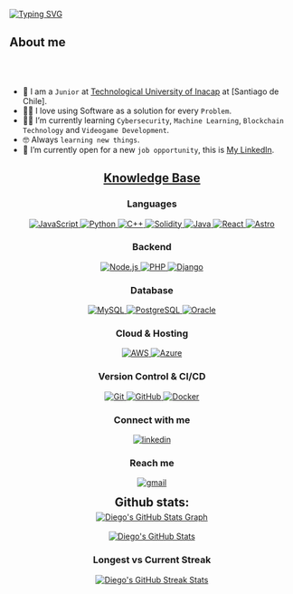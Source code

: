 [![Typing SVG](https://readme-typing-svg.herokuapp.com?color=e11605&size=35&center=true&vCenter=true&width=1000&lines=Welcome+to+my+GitHub+profile!;My+name+is+Diego+Osilia;I'm+a+Software+Engineer)](https://git.io/typing-svg)


	
## About me



<br><br>

- :school: I am a `Junior` at [Technological University of Inacap](https://portal.inacap.cl/) at [Santiago de Chile].
- :technologist: I love using Software as a solution for every `Problem`.
- :student: I’m currently learning `Cybersecurity`, `Machine Learning`, `Blockchain Technology` and `Videogame Development`.
- :nerd_face: Always `learning new things`.
- :thinking: I’m currently open for a new `job opportunity`, this is [My LinkedIn](https://www.linkedin.com/in/diego-osilia/).

<h2 align="center"><u><b>Knowledge Base</b></u></h2>
<h3 align="center">Languages</h3>
<p align="center">
  <a href="https://www.javascript.com/" target="_blank"> 
    <img src="https://img.shields.io/badge/JavaScript-F7DF1E?style=for-the-badge&logo=javascript&logoColor=black" 
      alt="JavaScript"/> 
  </a>
  <a href="https://www.python.org/" target="_blank"> 
    <img src="https://img.shields.io/badge/Python-3776AB?style=for-the-badge&logo=python&logoColor=white"
      alt="Python"/> 
  </a>
  <a href="https://isocpp.org/" target="_blank"> 
    <img src="https://img.shields.io/badge/C++-00599C?style=for-the-badge&logo=c%2B%2B&logoColor=white"
      alt="C++"/> 
  </a>
  <a href="https://soliditylang.org/" target="_blank"> 
    <img src="https://img.shields.io/badge/Solidity-363636?style=for-the-badge&logo=solidity&logoColor=white"
      alt="Solidity"/>
  </a>
  <a href="https://www.java.com/" target="_blank"> 
    <img src="https://img.shields.io/badge/Java-ED8B00?style=for-the-badge&logo=java&logoColor=white"
      alt="Java"/>
  </a>
  <a href="https://reactjs.org/" target="_blank"> 
    <img src="https://img.shields.io/badge/React-61DAFB?style=for-the-badge&logo=react&logoColor=black" 
      alt="React"/>
</a>
<a href="https://astro.build/" target="_blank"> 
    <img src="https://img.shields.io/badge/Astro-FF5C5C?style=for-the-badge&logo=astro&logoColor=white" 
      alt="Astro"/>
</a>	
</p>

<h3 align="center">Backend</h3>
<p align="center">
  <a href="https://nodejs.org/" target="_blank"> 
    <img src="https://img.shields.io/badge/Node.js-339933?style=for-the-badge&logo=nodedotjs&logoColor=white"
      alt="Node.js"/> 
  </a>
  <a href="https://www.php.net/" target="_blank"> 
    <img src="https://img.shields.io/badge/PHP-777BB4?style=for-the-badge&logo=php&logoColor=white"
      alt="PHP"/> 
  </a>
  <a href="https://www.djangoproject.com/" target="_blank"> 
    <img src="https://img.shields.io/badge/Django-092E20?style=for-the-badge&logo=django&logoColor=white"
      alt="Django"/> 
  </a>
</p>

<h3 align="center">Database</h3>
<p align="center">
  <a href="https://www.mysql.com/" target="_blank"> 
    <img src="https://img.shields.io/badge/MySQL-005C84?style=for-the-badge&logo=mysql&logoColor=white"
      alt="MySQL"/> 
  </a>
  <a href="https://www.postgresql.org/" target="_blank"> 
    <img src="https://img.shields.io/badge/PostgreSQL-4169E1?style=for-the-badge&logo=postgresql&logoColor=white"
      alt="PostgreSQL"/> 
  </a>
  <a href="https://www.oracle.com/database/" target="_blank"> 
    <img src="https://img.shields.io/badge/Oracle-F80000?style=for-the-badge&logo=oracle&logoColor=white"
      alt="Oracle"/>
  </a>
</p>

<h3 align="center">Cloud & Hosting</h3>
<p align="center">
  <a href="https://aws.amazon.com/" target="_blank">
    <img src="https://img.shields.io/badge/Amazon_AWS-232F3E?style=for-the-badge&logo=amazon-aws&logoColor=white" alt="AWS"/> 
  </a>
  <a href="https://azure.microsoft.com/" target="_blank">
    <img src="https://img.shields.io/badge/Microsoft_Azure-0078D4?style=for-the-badge&logo=microsoft-azure&logoColor=white" alt="Azure"/> 
  </a>
</p>

<h3 align="center">Version Control & CI/CD</h3>
<p align="center">
  <a href="https://git-scm.com/" target="_blank">
    <img src="https://img.shields.io/badge/git-F05032.svg?style=for-the-badge&logo=git&logoColor=white"
      alt="Git"/>
  </a>
  <a href="https://github.com/" target="_blank">
    <img src="https://img.shields.io/badge/github-181717.svg?style=for-the-badge&logo=github&logoColor=white" alt="GitHub" />
  </a>
  <a href="https://www.docker.com/" target="_blank">
    <img src="https://img.shields.io/badge/docker-2496ED.svg?style=for-the-badge&logo=docker&logoColor=white"
      alt="Docker"/>
  </a>
</p>
<h3 align="center">Connect with me</h3>
<div style="margin-top:10px" align="center">
  <div>
    <a href="https://www.linkedin.com/in/diego-osilia/" target="_blank">
      <img src="https://img.shields.io/badge/Linked%20In-0A66C2.svg?style=for-the-badge&logo=linkedin&logoColor=white" alt="linkedin"/>
    </a>
  </div>
</div>

<h3 align="center">Reach me</h3>
<p align="center">
  <a href="mailto:diegoalejandrosilia@gmail.com?subject=Feedback%20From%20Github&body=Hello," target="_blank">
    <img src="https://img.shields.io/badge/Gmail-D14836.svg?style=for-the-badge&logo=gmail&logoColor=white" alt="gmail"/>
  </a>
</p>

<div align="center">
<h2 align="center" style="margin: 5px 10px;">Github stats:</h2> 

<a href="https://github.com/Diego-Osilia">
  <img align="center" src="https://github-profile-summary-cards.vercel.app/api/cards/profile-details?username=Diego-Osilia&theme=gruvbox&hide_border=true" alt="Diego's GitHub Stats Graph"/>
</a>
<br><br>
<a href="https://github.com/Diego-Osilia">
  <img align="center" src="https://github-readme-stats.vercel.app/api?username=Diego-Osilia&count_private=true&show_icons=true&theme=gruvbox&hide_border=true&custom_title=Diego%27s%20Github%20Stats" alt="Diego's GitHub Stats" />
</a>
<h3>Longest vs Current Streak </h3>
<a href="https://github.com/Diego-Osilia">
  <img align="center" src="https://github-readme-streak-stats.herokuapp.com/?user=Diego-Osilia&theme=gruvbox" alt="Diego's GitHub Streak Stats"/>
</a>
<br><br>

</div>




